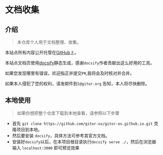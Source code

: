 # 文档收集

## 介绍

> 本仓库个人用于文档整理、收集。

本站点所有内容公开托管在[GitHub](https://github.com/gitor-os/gitor-os.github.io)上。

本站点文档页使用[docsify](https://github.com/QingWei-Li/docsify)静态生成，感谢`docsify`作者贡献出这么好用的工具。


如果您发现哪里有错误，欢迎指正并提交`PR`,我将会及时核对并合并。


如果本人侵犯了您的权利，请发邮件到`1@gitor.org` 告知，本人将尽快删除。


## 本地使用 

> 如果你想把整个仓库下载到本地查看，请参照以下步骤

- 首先 `git clone https://github.com/gitor-os/gitor-os.github.io.git` 克隆项目到本地。
- 然后要安装 `docsify`，具体方法可参考其官方文档。
- 安装好`docsify`以后，在本项目根目录执行```docsify serve ./```，然后在浏览器
输入 ```localhost:3000``` 即可预览效果
